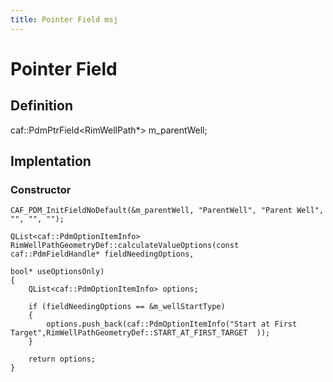 ```yaml
---
title: Pointer Field msj
---
```


# Pointer Field

## Definition

caf::PdmPtrField<RimWellPath*> m_parentWell;

## Implentation

### Constructor
    CAF_PDM_InitFieldNoDefault(&m_parentWell, "ParentWell", "Parent Well", "", "", "");

```
QList<caf::PdmOptionItemInfo> RimWellPathGeometryDef::calculateValueOptions(const caf::PdmFieldHandle* fieldNeedingOptions, 
                                                                             bool* useOptionsOnly)
{
    QList<caf::PdmOptionItemInfo> options;

    if (fieldNeedingOptions == &m_wellStartType)
    {
        options.push_back(caf::PdmOptionItemInfo("Start at First Target",RimWellPathGeometryDef::START_AT_FIRST_TARGET  ));
    }

    return options;
}
```

